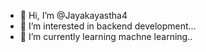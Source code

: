 - 👋 Hi, I’m @Jayakayastha4
- 👀 I’m interested in backend development...
- 🌱 I’m currently learning machne learning..

<!---
Jayakayastha4/Jayakayastha4 is a ✨ special ✨ repository because its `README.md` (this file) appears on your GitHub profile.
You can click the Preview link to take a look at your changes.
--->
